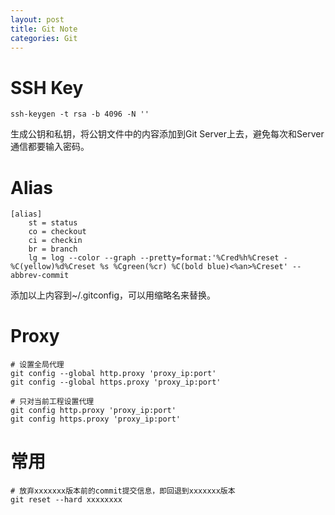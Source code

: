 ```yaml
---
layout: post
title: Git Note
categories: Git
---
```


# SSH Key

``` shell
ssh-keygen -t rsa -b 4096 -N ''
```

生成公钥和私钥，将公钥文件中的内容添加到Git Server上去，避免每次和Server通信都要输入密码。

# Alias

``` shell
[alias]
    st = status
    co = checkout
    ci = checkin
    br = branch
    lg = log --color --graph --pretty=format:'%Cred%h%Creset -%C(yellow)%d%Creset %s %Cgreen(%cr) %C(bold blue)<%an>%Creset' --abbrev-commit
```

添加以上内容到~/.gitconfig，可以用缩略名来替换。

# Proxy

``` shell
# 设置全局代理
git config --global http.proxy 'proxy_ip:port'
git config --global https.proxy 'proxy_ip:port'

# 只对当前工程设置代理
git config http.proxy 'proxy_ip:port'
git config https.proxy 'proxy_ip:port'
```

# 常用

``` shell
# 放弃xxxxxxx版本前的commit提交信息，即回退到xxxxxxx版本
git reset --hard xxxxxxxx
```
